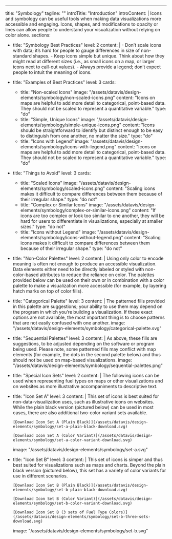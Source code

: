 ---
title: "Symbology"
tagline: ""
introTitle: "Introduction"
introContent: | 
        Icons and symbology can be useful tools when making data visualizations more accessible and engaging. Icons, shapes, and modifications to opacity or lines can allow people to understand your visualization without relying on color alone. 
sections:
  - title: "Symbology Best Practices"
    level: 2
    content: |
        - Don’t scale icons with data; it’s hard for people to gauge differences in size of non-standard shapes.
        - Keep icons simple but unique. Think about how they might read at different sizes (i.e., as small icons on a map, or larger icons next to call-out values).
        - Always provide a legend; don’t expect people to intuit the meaning of icons.
  - title: "Examples of Best Practices"
    level: 3
    cards:
    - title: "Non-scaled Icons"
      image: "/assets/datavis/design-elements/symbology/non-scaled-icons.png"
      content: "Icons on maps are helpful to add more detail to categorical, point-based data. They should not be scaled to represent a quantitative variable."
      type: "do"
    - title: "Simple, Unique Icons"
      image: "/assets/datavis/design-elements/symbology/simple-unique-icons.png"
      content: "Icons should be straightforward to identify but distinct enough to be easy to distinguish from one another, no matter the size."
      type: "do"
    - title: "Icons with Legend"
      image: "/assets/datavis/design-elements/symbology/icons-with-legend.png"
      content: "Icons on maps are helpful to add more detail to categorical, point-based data. They should not be scaled to represent a quantitative variable."
      type: "do"
  - title: "Things to Avoid"
    level: 3
    cards:
    - title: "Scaled Icons"
      image: "/assets/datavis/design-elements/symbology/scaled-icons.png"
      content: "Scaling icons makes it difficult to compare differences between them because of their irregular shape."
      type: "do not"
    - title: "Complex or Similar Icons"
      image: "/assets/datavis/design-elements/symbology/complex-or-similar-icons.png"
      content: "If icons are too complex or look too similar to one another, they will be hard for users to differentiate in visualizations, especially at smaller sizes."
      type: "do not"
    - title: "Icons without Legend"
      image: "/assets/datavis/design-elements/symbology/icons-without-legend.png"
      content: "Scaling icons makes it difficult to compare differences between them because of their irregular shape."
      type: "do not"
  - title: "Non-Color Palettes"
    level: 2
    content: |
       Using only color to encode meaning is often not enough to produce an accessible visualization. Data elements either need to be directly labeled or styled with non-color-based attributes to reduce the reliance on color. The palettes provided below can be used on their own or in combination with a color palette to make a visualization more accessible (for example, by layering hatch marks on top of color fills).
  - title: "Categorical Palette"
    level: 3
    content: |
       The patterned fills provided in this palette are suggestions; your ability to use them may depend on the program in which you’re building a visualization. If these exact options are not available, the most important thing is to choose patterns that are not easily confused with one another. 
    image: "/assets/datavis/design-elements/symbology/categorical-palette.svg"
  - title: "Sequential Palettes"
    level: 3
    content: |
       As above, these fills are suggestions, to be adjusted depending on the software or program being used. Please note, some patterned fills may conflict with map elements (for example, the dots in the second palette below) and thus should not be used on map-based visualizations. 
    image: "/assets/datavis/design-elements/symbology/sequential-palettes.png"
  - title: "Special Icon Sets"
    level: 2
    content: |
       The following icons can be used when representing fuel types on maps or other visualizations and on websites as more illustrative accompaniments to descriptive text. 
  - title: "Icon Set A"
    level: 3
    content: |
       This set of icons is best suited for non-data-visualization uses, such as illustrative icons on websites. While the plain black version (pictured below) can be used in most cases, there are also additional two-color variant sets available.

        [Download Icon Set A (Plain Black)](/assets/datavis/design-elements/symbology/set-a-plain-black-download.svg)

        [Download Icon Set A (Color Variant)](/assets/datavis/design-elements/symbology/set-a-color-variant-download.svg)
    image: "/assets/datavis/design-elements/symbology/set-a.svg"
  - title: "Icon Set B"
    level: 3
    content: |
       This set of icons is simper and thus best suited for visualizations such as maps and charts. Beyond the plain black version (pictured below), this set has a variety of color variants for use in different scenarios.

        [Download Icon Set B (Plain Black)](/assets/datavis/design-elements/symbology/set-b-plain-black-download.svg)

        [Download Icon Set B (Color Variant)](/assets/datavis/design-elements/symbology/set-b-color-variant-download.svg)

        [Download Icon Set B (3 sets of Fuel Type Colors)](/assets/datavis/design-elements/symbology/set-b-three-sets-download.svg)
    image: "/assets/datavis/design-elements/symbology/set-b.svg"
